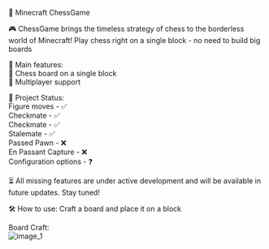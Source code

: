🧩 Minecraft ChessGame

🎮 ChessGame brings the timeless strategy of chess to the borderless world of Minecraft! Play chess right on a single block - no need to build big boards

🚀 Main features: \
   🌟 Chess board on a single block \
   🤝 Multiplayer support

📜 Project Status: \
    Figure moves - ✅ \
    Checkmate - ✅ \
    Checkmate - ✅ \
    Stalemate - ✅ \
    Passed Pawn - ❌ \
    En Passant Capture - ❌ \
    Configuration options - ❓

⏳ All missing features are under active development and will be available in future updates. Stay tuned!

🛠️ How to use:
    Craft a board and place it on a block

Board Craft:
\
![image_1](https://github.com/user-attachments/assets/19d92897-edd1-470c-bc09-4eeec1c8d82d)
